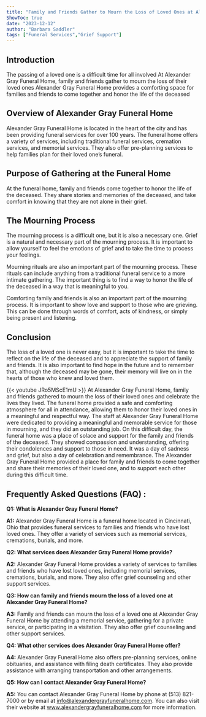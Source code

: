 ```yaml
---
title: "Family and Friends Gather to Mourn the Loss of Loved Ones at Alexander Gray Funeral Home"
ShowToc: true 
date: "2023-12-12"
author: "Barbara Saddler" 
tags: ["Funeral Services","Grief Support"]
---
```

## Introduction 

The passing of a loved one is a difficult time for all involved At Alexander Gray Funeral Home, family and friends gather to mourn the loss of their loved ones Alexander Gray Funeral Home provides a comforting space for families and friends to come together and honor the life of the deceased 

## Overview of Alexander Gray Funeral Home 

Alexander Gray Funeral Home is located in the heart of the city and has been providing funeral services for over 100 years. The funeral home offers a variety of services, including traditional funeral services, cremation services, and memorial services. They also offer pre-planning services to help families plan for their loved one’s funeral. 

## Purpose of Gathering at the Funeral Home 

At the funeral home, family and friends come together to honor the life of the deceased. They share stories and memories of the deceased, and take comfort in knowing that they are not alone in their grief. 

## The Mourning Process 

The mourning process is a difficult one, but it is also a necessary one. Grief is a natural and necessary part of the mourning process. It is important to allow yourself to feel the emotions of grief and to take the time to process your feelings. 

Mourning rituals are also an important part of the mourning process. These rituals can include anything from a traditional funeral service to a more intimate gathering. The important thing is to find a way to honor the life of the deceased in a way that is meaningful to you. 

Comforting family and friends is also an important part of the mourning process. It is important to show love and support to those who are grieving. This can be done through words of comfort, acts of kindness, or simply being present and listening. 

## Conclusion 

The loss of a loved one is never easy, but it is important to take the time to reflect on the life of the deceased and to appreciate the support of family and friends. It is also important to find hope in the future and to remember that, although the deceased may be gone, their memory will live on in the hearts of those who knew and loved them.

{{< youtube JRo5MScE1mU >}} 
At Alexander Gray Funeral Home, family and friends gathered to mourn the loss of their loved ones and celebrate the lives they lived. The funeral home provided a safe and comforting atmosphere for all in attendance, allowing them to honor their loved ones in a meaningful and respectful way. The staff at Alexander Gray Funeral Home were dedicated to providing a meaningful and memorable service for those in mourning, and they did an outstanding job. On this difficult day, the funeral home was a place of solace and support for the family and friends of the deceased. They showed compassion and understanding, offering their condolences and support to those in need. It was a day of sadness and grief, but also a day of celebration and remembrance. The Alexander Gray Funeral Home provided a place for family and friends to come together and share their memories of their loved one, and to support each other during this difficult time.

## Frequently Asked Questions (FAQ) :
**Q1: What is Alexander Gray Funeral Home?**

**A1:** Alexander Gray Funeral Home is a funeral home located in Cincinnati, Ohio that provides funeral services to families and friends who have lost loved ones. They offer a variety of services such as memorial services, cremations, burials, and more.

**Q2: What services does Alexander Gray Funeral Home provide?**

**A2:** Alexander Gray Funeral Home provides a variety of services to families and friends who have lost loved ones, including memorial services, cremations, burials, and more. They also offer grief counseling and other support services.

**Q3: How can family and friends mourn the loss of a loved one at Alexander Gray Funeral Home?**

**A3:** Family and friends can mourn the loss of a loved one at Alexander Gray Funeral Home by attending a memorial service, gathering for a private service, or participating in a visitation. They also offer grief counseling and other support services.

**Q4: What other services does Alexander Gray Funeral Home offer?**

**A4:** Alexander Gray Funeral Home also offers pre-planning services, online obituaries, and assistance with filing death certificates. They also provide assistance with arranging transportation and other arrangements.

**Q5: How can I contact Alexander Gray Funeral Home?**

**A5:** You can contact Alexander Gray Funeral Home by phone at (513) 821-7000 or by email at info@alexandergrayfuneralhome.com. You can also visit their website at www.alexandergrayfuneralhome.com for more information.



